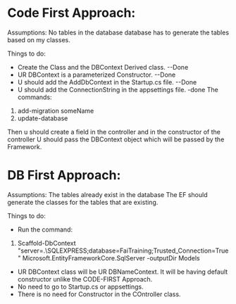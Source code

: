 # Code First Approach:
Assumptions: No tables in the database
database has to generate the tables based on my classes. 


Things to do:
- Create the Class and the DBContext Derived class. --Done 
- UR DBContext is a parameterized Constructor. --Done
- U should add the AddDbContext in the Startup.cs file. --Done
- U should add the ConnectionString in the appsettings file. -done
The commands: 
1. add-migration someName
2. update-database

Then u should create a field in the controller and in the constructor of the controller U should pass the DBContext object which will be passed by the Framework. 

# DB First Approach:
Assumptions: 
The tables already exist in the database
The EF should generate the classes for the tables that are existing. 

Things to do:
- Run the command:
1. Scaffold-DbContext "server=.\SQLEXPRESS;database=FaiTraining;Trusted_Connection=True" Microsoft.EntityFrameworkCore.SqlServer -outputDir Models

- UR DBContext class will be UR DBNameContext. It will be having default constructor unlike the CODE-FIRST Approach. 
- No need to go to Startup.cs or appsettings. 
- There is no need for Constructor in the COntroller class. 

 
